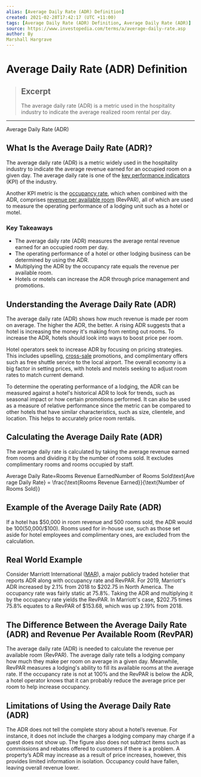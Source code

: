 ```yaml
---
alias: [Average Daily Rate (ADR) Definition]
created: 2021-02-28T17:42:17 (UTC +11:00)
tags: [Average Daily Rate (ADR) Definition, Average Daily Rate (ADR)]
source: https://www.investopedia.com/terms/a/average-daily-rate.asp
author: By
Marshall Hargrave
---
```


# Average Daily Rate (ADR) Definition

> ## Excerpt
> The average daily rate (ADR) is a metric used in the hospitality industry to indicate the average realized room rental per day.

---

Average Daily Rate (ADR)
## What Is the Average Daily Rate (ADR)?

The average daily rate (ADR) is a metric widely used in the hospitality industry to indicate the average revenue earned for an occupied room on a given day. The average daily rate is one of the [key performance indicators](https://www.investopedia.com/terms/k/kpi.asp) (KPI) of the industry.

Another KPI metric is the [occupancy rate](https://www.investopedia.com/terms/o/occupancy-rate.asp), which when combined with the ADR, comprises [revenue per available room](https://www.investopedia.com/terms/r/revpar.asp) (RevPAR), all of which are used to measure the operating performance of a lodging unit such as a hotel or motel.

### Key Takeaways

-   The average daily rate (ADR) measures the average rental revenue earned for an occupied room per day.
-   The operating performance of a hotel or other lodging business can be determined by using the ADR.
-   Multiplying the ADR by the occupancy rate equals the revenue per available room.
-   Hotels or motels can increase the ADR through price management and promotions.

## Understanding the Average Daily Rate (ADR)

The average daily rate (ADR) shows how much revenue is made per room on average. The higher the ADR, the better. A rising ADR suggests that a hotel is increasing the money it's making from renting out rooms. To increase the ADR, hotels should look into ways to boost price per room.

Hotel operators seek to increase ADR by focusing on pricing strategies. This includes upselling, [cross-sale](https://www.investopedia.com/terms/c/cross-sell.asp) promotions, and complimentary offers such as free shuttle service to the local airport. The overall economy is a big factor in setting prices, with hotels and motels seeking to adjust room rates to match current demand.

To determine the operating performance of a lodging, the ADR can be measured against a hotel's historical ADR to look for trends, such as seasonal impact or how certain promotions performed. It can also be used as a measure of relative performance since the metric can be compared to other hotels that have similar characteristics, such as size, clientele, and location. This helps to accurately price room rentals.

## Calculating the Average Daily Rate (ADR)

The average daily rate is calculated by taking the average revenue earned from rooms and dividing it by the number of rooms sold. It excludes complimentary rooms and rooms occupied by staff.

Average Daily Rate\=Rooms Revenue EarnedNumber of Rooms Sold\\text{Average Daily Rate} = \\frac{\\text{Rooms Revenue Earned}}{\\text{Number of Rooms Sold}}

## Example of the Average Daily Rate (ADR)

If a hotel has $50,000 in room revenue and 500 rooms sold, the ADR would be $100 ($50,000/$100). Rooms used for in-house use, such as those set aside for hotel employees and complimentary ones, are excluded from the calculation.

## Real World Example

Consider Marriott International ([MAR](https://www.investopedia.com/markets/quote?tvwidgetsymbol=mar)), a major publicly traded hotelier that reports ADR along with occupancy rate and RevPAR. For 2019, Marriott's ADR increased by 2.1% from 2018 to $202.75 in North America. The occupancy rate was fairly static at 75.8%. Taking the ADR and multiplying it by the occupancy rate yields the RevPAR. In Marriott's case, $202.75 times 75.8% equates to a RevPAR of $153.68, which was up 2.19% from 2018.

## The Difference Between the Average Daily Rate (ADR) and Revenue Per Available Room (RevPAR)

The average daily rate (ADR) is needed to calculate the revenue per available room (RevPAR). The average daily rate tells a lodging company how much they make per room on average in a given day. Meanwhile, RevPAR measures a lodging's ability to fill its available rooms at the average rate. If the occupancy rate is not at 100% and the RevPAR is below the ADR, a hotel operator knows that it can probably reduce the average price per room to help increase occupancy.

## Limitations of Using the Average Daily Rate (ADR)

The ADR does not tell the complete story about a hotel’s revenue. For instance, it does not include the charges a lodging company may charge if a guest does not show up. The figure also does not subtract items such as commissions and rebates offered to customers if there is a problem. A property’s ADR may increase as a result of price increases, however, this provides limited information in isolation. Occupancy could have fallen, leaving overall revenue lower.
